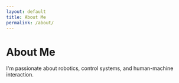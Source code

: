 ```yaml
---
layout: default
title: About Me
permalink: /about/
---
```


# About Me

I'm passionate about robotics, control systems, and human-machine interaction.
